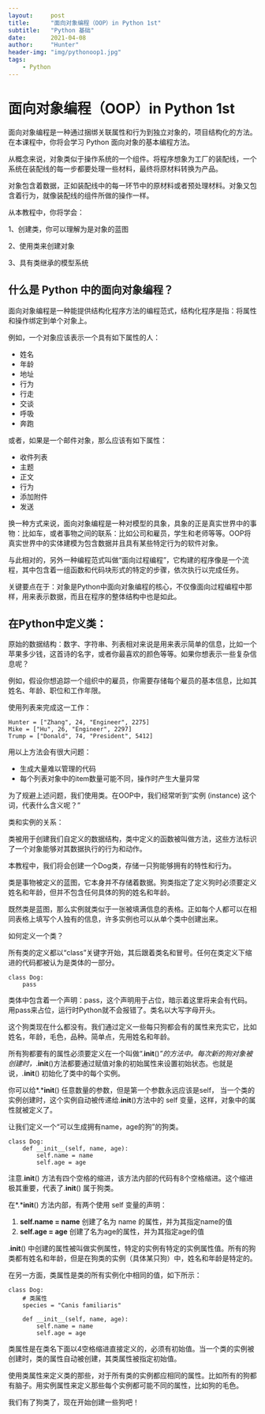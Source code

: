 ```yaml
---
layout:     post
title:      "面向对象编程（OOP）in Python 1st"
subtitle:   "Python 基础"
date:       2021-04-08
author:     "Hunter"
header-img: "img/pythonoop1.jpg"
tags:
    - Python
---
```

# 面向对象编程（OOP）in Python 1st
面向对象编程是一种通过捆绑关联属性和行为到独立对象的，项目结构化的方法。在本课程中，你将会学习 Python 面向对象的基本编程方法。

从概念来说，对象类似于操作系统的一个组件。将程序想象为工厂的装配线，一个系统在装配线的每一步都要处理一些材料，最终将原材料转换为产品。

对象包含着数据，正如装配线中的每一环节中的原材料或者预处理材料。对象又包含着行为，就像装配线的组件所做的操作一样。

从本教程中，你将学会：

1、创建类，你可以理解为是对象的蓝图

2、使用类来创建对象

3、具有类继承的模型系统

## **什么是 Python 中的面向对象编程？**

 面向对象编程是一种能提供结构化程序方法的编程范式，结构化程序是指：将属性和操作绑定到单个对象上。

例如，一个对象应该表示一个具有如下属性的人：

- 姓名
- 年龄
- 地址
- 行为
- 行走
- 交谈
- 呼吸
- 奔跑

或者，如果是一个邮件对象，那么应该有如下属性：

- 收件列表
- 主题
- 正文
- 行为
- 添加附件
- 发送

换一种方式来说，面向对象编程是一种对模型的具象，具象的正是真实世界中的事物：比如车，或者事物之间的联系：比如公司和雇员，学生和老师等等。OOP将真实世界中的实体建模为包含数据并且具有某些特定行为的软件对象。

与此相对的，另外一种编程范式叫做“面向过程编程”，它构建的程序像是一个流程，其中包含着一组函数和代码块形式的特定的步骤，依次执行以完成任务。

关键要点在于：对象是Python中面向对象编程的核心，不仅像面向过程编程中那样，用来表示数据，而且在程序的整体结构中也是如此。

## 在Python中定义类：

原始的数据结构：数字、字符串、列表相对来说是用来表示简单的信息，比如一个苹果多少钱，这首诗的名字，或者你最喜欢的颜色等等。如果你想表示一些复杂信息呢？

例如，假设你想追踪一个组织中的雇员，你需要存储每个雇员的基本信息，比如其姓名、年龄、职位和工作年限。

使用列表来完成这一工作：

```
Hunter = ["Zhang", 24, "Engineer", 2275]
Mike = ["Hu", 26, "Engineer", 2297]
Trump = ["Donald", 74, "President", 5412]
```

用以上方法会有很大问题：

- 生成大量难以管理的代码
- 每个列表对象中的item数量可能不同，操作时产生大量异常

为了规避上述问题，我们使用类。在OOP中，我们经常听到“实例 (instance) 这个词，代表什么含义呢？”

类和实例的关系：

类被用于创建我们自定义的数据结构，类中定义的函数被叫做方法，这些方法标识了一个对象能够对其数据执行的行为和动作。

本教程中，我们将会创建一个Dog类，存储一只狗能够拥有的特性和行为。

类是事物被定义的蓝图，它本身并不存储着数据。狗类指定了定义狗时必须要定义姓名和年龄，但并不包含任何具体的狗的姓名和年龄。

既然类是蓝图，那么实例就类似于一张被填满信息的表格。正如每个人都可以在相同表格上填写个人独有的信息，许多实例也可以从单个类中创建出来。

如何定义一个类？

所有类的定义都以“class”关键字开始，其后跟着类名和冒号。任何在类定义下缩进的代码都被认为是类体的一部分。

```
class Dog:
    pass
```

类体中包含着一个声明：pass，这个声明用于占位，暗示着这里将来会有代码。用pass来占位，运行时Python就不会报错了。类名以大写字母开头。

这个狗类现在什么都没有。我们通过定义一些每只狗都会有的属性来充实它，比如姓名，年龄，毛色，品种。简单点，先用姓名和年龄。

所有狗都要有的属性必须要定义在一个叫做“.__init__()*”*的方法中。每次新的狗对象被创建时*，*.__init__()方法都要通过赋值对象的初始属性来设置初始状态。也就是说，*.*__init__() 初始化了类中的每个实例。

你可以给*.*__init__() 任意数量的参数，但是第一个参数永远应该是self， 当一个类的实例创建时，这个实例自动被传递给.__init__()方法中的 self 变量，这样，对象中的属性就被定义了。

让我们定义一个“可以生成拥有name，age的狗”的狗类。

```
class Dog:
    def __init__(self, name, age):
        self.name = name
        self.age = age
```

注意.__init__() 方法有四个空格的缩进，该方法内部的代码有8个空格缩进。这个缩进极其重要，代表了.__init__() 属于狗类。

在*.*__init__() 方法内部，有两个使用 self 变量的声明：

1. **self.name = name** 创建了名为 name 的属性，并为其指定name的值
2. **self.age = age** 创建了名为age的属性，并为其指定age的值

.__init__() 中创建的属性被叫做实例属性，特定的实例有特定的实例属性值。所有的狗类都有姓名和年龄，但是在狗类的实例（具体某只狗）中，姓名和年龄是特定的。

在另一方面，类属性是类的所有实例化中相同的值，如下所示：

```
class Dog:
    # 类属性
    species = "Canis familiaris"

    def __init__(self, name, age):
        self.name = name
        self.age = age
```

类属性是在类名下面以4空格缩进直接定义的，必须有初始值。当一个类的实例被创建时，类的属性自动被创建，其类属性被指定初始值。

使用类属性来定义类的那些，对于所有类的实例都应相同的属性。比如所有的狗都有脑子。用实例属性来定义那些每个实例都可能不同的属性，比如狗的毛色。

我们有了狗类了，现在开始创建一些狗吧！